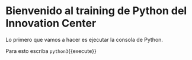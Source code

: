 # Bienvenido al training de Python del Innovation Center

Lo primero que vamos a hacer es ejecutar la consola de Python. 

Para esto escriba 
`python3`{{execute}}
